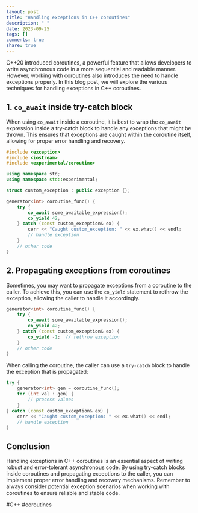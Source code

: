 ```yaml
---
layout: post
title: "Handling exceptions in C++ coroutines"
description: " "
date: 2023-09-25
tags: []
comments: true
share: true
---
```


C++20 introduced coroutines, a powerful feature that allows developers to write asynchronous code in a more sequential and readable manner. However, working with coroutines also introduces the need to handle exceptions properly. In this blog post, we will explore the various techniques for handling exceptions in C++ coroutines.

## 1. `co_await` inside try-catch block

When using `co_await` inside a coroutine, it is best to wrap the `co_await` expression inside a try-catch block to handle any exceptions that might be thrown. This ensures that exceptions are caught within the coroutine itself, allowing for proper error handling and recovery.

```cpp
#include <exception>
#include <iostream>
#include <experimental/coroutine>

using namespace std;
using namespace std::experimental;

struct custom_exception : public exception {};

generator<int> coroutine_func() {
    try {
        co_await some_awaitable_expression();
        co_yield 42;
    } catch (const custom_exception& ex) {
        cerr << "Caught custom_exception: " << ex.what() << endl;
        // handle exception
    }
    // other code
}
```

## 2. Propagating exceptions from coroutines

Sometimes, you may want to propagate exceptions from a coroutine to the caller. To achieve this, you can use the `co_yield` statement to rethrow the exception, allowing the caller to handle it accordingly.

```cpp
generator<int> coroutine_func() {
    try {
        co_await some_awaitable_expression();
        co_yield 42;
    } catch (const custom_exception& ex) {
        co_yield -1;  // rethrow exception
    }
    // other code
}
```

When calling the coroutine, the caller can use a `try-catch` block to handle the exception that is propagated:

```cpp
try {
    generator<int> gen = coroutine_func();
    for (int val : gen) {
        // process values
    }
} catch (const custom_exception& ex) {
    cerr << "Caught custom_exception: " << ex.what() << endl;
    // handle exception
}
```

## Conclusion

Handling exceptions in C++ coroutines is an essential aspect of writing robust and error-tolerant asynchronous code. By using try-catch blocks inside coroutines and propagating exceptions to the caller, you can implement proper error handling and recovery mechanisms. Remember to always consider potential exception scenarios when working with coroutines to ensure reliable and stable code.

#C++ #coroutines